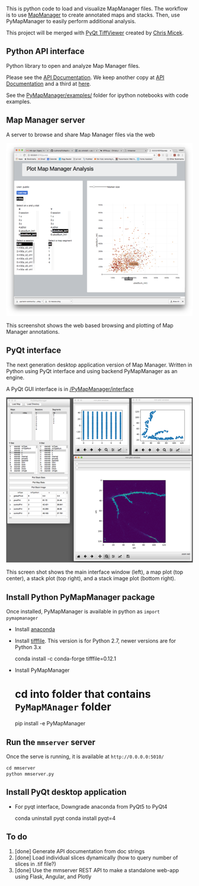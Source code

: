 
This is python code to load and visualize MapManager files. The workflow is to use <A HREF="http://blog.cudmore.io/mapmanager/">MapManager</A> to create annotated maps and stacks. Then, use PyMapManager to easily perform additional analysis.

This project will be merged with <A HREF="https://github.com/cmicek1/TiffViewer">PyQt TiffViewer</A> created by <A HREF="https://github.com/cmicek1">Chris Micek</A>.

## Python API interface

Python library to open and analyze Map Manager files.

Please see the <A HREF="http://blog.cudmore.io/PyMapManager">API Documentation</A>. We keep another copy at <A HREF="http://pymapmanager.readthedocs.io/en/latest/">API Documentation</A> and a third at <A HREF="http://robertcudmore.org/mapmanager/PyMapManager/docs/">here</A>.

See the <A HREF="https://github.com/cudmore/PyMapManager/tree/master/PyMapManager/examples">PyMapManager/examples/</A> folder for ipython notebooks with code examples.

## Map Manager server

A server to browse and share Map Manager files via the web

<IMG SRC="images/mmserver_purejs.png" width=800>

This screenshot shows the web based browsing and plotting of Map Manager annotations.

## PyQt interface

The next generation desktop application version of Map Manager. Written in Python using PyQt interface and using backend PyMapManager as an engine.

A PyQt GUI interface is in <A HREF="https://github.com/cudmore/PyMapManager/tree/master/PyMapManager/interface">/PyMapManager/interface</A>

<IMG SRC="images/pyMapManager_v2.png" width=800>

This screen shot shows the main interface window (left), a map plot (top center), a stack plot (top right), and a stack image plot (bottom right).


## Install Python PyMapManager package

Once installed, PyMapManager is available in python as `import pymapmanager`

 - Install [anaconda][1]
 - Install [tifffile][2]. This version is for Python 2.7, newer versions are for Python 3.x
 
    conda install -c conda-forge tifffile=0.12.1

 - Install PyMapManager
  
    # cd into folder that contains `PyMapMAnager` folder
    pip install -e PyMapManager

## Run the `mmserver` server

Once the serve is running, it is available at `http://0.0.0.0:5010/`

	cd mmserver
	python mmserver.py
	
   
## Install PyQt desktop application

 - For pyqt interface, Downgrade anaconda from PyQt5 to PyQt4
 
    conda uninstall pyqt
    conda install pyqt=4	
	  
## To do

 1. [done] Generate API documentation from doc strings
 2. [done] Load individual slices dynamically (how to query number of slices in .tif file?)
 2. [done] Use the mmserver REST API to make a standalone web-app using Flask, Angular, and Plotly

[1]: https://www.continuum.io/downloads
[2]: http://www.lfd.uci.edu/~gohlke/
